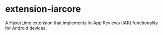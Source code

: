 # extension-iarcore
A Haxe/Lime extension that implements In-App Reviews (IAR) functionality for Android devices.
